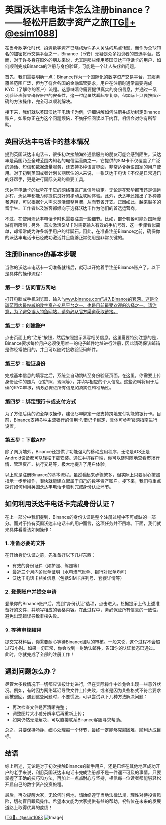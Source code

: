 # 英国沃达丰电话卡怎么注册binance？——轻松开启数字资产之旅[[TG💪+ @esim1088](https://t.me/s/esim1088)]

在当今数字化时代，投资数字资产已经成为许多人关注的热点话题。而作为全球知名的加密货币交易平台之一，Binance（币安）无疑是众多投资者的首选平台。然而，对于许多身在国外的朋友来说，尤其是那些使用英国沃达丰电话卡的用户，如何顺利完成Binance的注册与身份验证，可能是一个让人头疼的问题。

首先，我们需要明确一点：Binance作为一个国际化的数字资产交易平台，其服务覆盖范围广泛，但为了符合各国的金融监管要求，用户在注册时通常需要完成KYC（了解你的客户）流程。这意味着你需要提供真实的身份信息，并通过一系列验证步骤来确保账户的安全性。这一过程虽然看起来复杂，但实际上只要按照正确的方法操作，完全可以顺利解决。

接下来，我们就以英国沃达丰电话卡为例，详细讲解如何注册并成功绑定Binance账户。如果你正在为这个问题烦恼，不妨仔细阅读以下内容，相信会对你有所帮助。

## 英国沃达丰电话卡的基本情况

提到英国沃达丰电话卡，很多初次接触海外通信服务的朋友可能会感到陌生。沃达丰是英国乃至全球范围内知名的电信运营商之一，它提供的SIM卡不仅覆盖了广泛的通话、短信和数据流量服务，还支持多种语言界面，非常适合英语国家的用户使用。对于初到英国或者计划长期居住的人来说，一张沃达丰电话卡不仅是日常通讯的好帮手，更是进行国际交易的重要工具。

沃达丰电话卡的优势在于它的网络覆盖广且信号稳定。无论是在繁华都市还是偏远乡村，沃达丰都能为你提供良好的移动互联网体验。此外，沃达丰还推出了多种套餐选择，可以根据个人需求灵活调整月费，从而节省开支。正因如此，越来越多的留学生、工作者以及游客都倾向于选择沃达丰作为他们的首选运营商。

不过，在使用沃达丰电话卡时也需要注意一些细节。比如，部分套餐可能对国际漫游有所限制；另外，首次激活SIM卡时需要输入有效的手机号码，这一步骤看似简单，却常常成为许多新手用户的绊脚石。因此，在准备注册Binance之前，确保你的沃达丰电话卡已经成功激活并且能够正常使用是非常关键的。

## 注册Binance的基本步骤

当你的沃达丰电话卡一切准备就绪后，就可以开始着手注册Binance账户了。以下是具体的操作流程：

### 第一步：访问官方网站
打开电脑或手机浏览器，输入“www.binance.com”进入Binance的官网。这是全球范围内最权威的数字资产交易平台之一，也是目前最受欢迎的选择之一。请注意，为了避免误入钓鱼网站，请务必从官方渠道获取链接。

### 第二步：创建账户
点击页面上的“注册”按钮，然后按照提示填写相关信息。这里需要特别注意的是，Binance要求每位用户必须使用唯一的电子邮件地址进行注册，因此请确保该邮箱是你经常使用的，并且可以随时接收验证码邮件。

### 第三步：验证身份
完成基本信息的填写之后，系统会自动跳转至身份验证页面。在这里，你需要上传身份证件的照片（如护照、驾照等），并填写相应的个人信息。这些资料将用于后续的KYC审核，请务必保证所有信息的真实性和准确性。

### 第四步：绑定银行卡或支付方式
为了方便后续的资金存取操作，建议尽早绑定一张支持跨境支付功能的银行卡。目前，Binance支持多种主流银行的信用卡/借记卡绑定，具体可参考官网指南进行设置。

### 第五步：下载APP
除了网页端外，Binance还提供了功能强大的移动应用程序，无论是iOS还是Android设备都可以轻松下载安装。通过手机客户端，你可以随时随地查看市场行情、管理资产、执行交易等，极大地提升了用户体验。

以上就是注册Binance的基本流程。虽然看起来步骤繁多，但实际上只要耐心按照指示一步步操作，很快就能建立起属于自己的数字资产账户。接下来，我们将重点探讨如何利用英国沃达丰电话卡顺利完成身份认证环节。

## 如何利用沃达丰电话卡完成身份认证？

在上一部分中我们提到，Binance的身份认证是整个注册过程中不可或缺的一部分。而对于持有英国沃达丰电话卡的用户而言，这项任务并不困难。下面，我们就来具体看看该如何操作：

### 1. 准备必要的文件
在开始身份认证之前，先准备好以下几样东西：
- 有效的身份证件（如护照、驾照等）
- 最近三个月内的账单证明（水电煤气账单、银行对账单均可）
- 沃达丰电话卡相关信息（包括SIM卡序列号、套餐详情等）

### 2. 登录账户并提交申请
登录你的Binance账户后，找到“身份认证”选项，点击进入。根据提示上传上述准备好的文件，并填写相应的表格内容。在此过程中，务必保证所有信息的一致性，避免出现错误导致审核失败。

### 3. 等待审核结果
提交完材料后，你需要耐心等待Binance团队的审核。一般来说，这个过程不会超过72小时。如果一切正常，你会收到一封确认邮件，告知你的认证状态已通过。此时，你就完成了全部的注册工作！

## 遇到问题怎么办？

尽管大多数情况下一切都应该按计划进行，但在实际操作中难免会出现一些意外状况。例如，有时因为网络延迟导致文件上传失败，或者是因为某些格式不符合要求而被退回。遇到这些问题时，不要慌张，可以尝试以下几种方法解决问题：

- 再次检查文件是否清晰完整；
- 调整图片大小或分辨率后再重新上传；
- 如果仍然无法解决，可以直接联系Binance客服寻求帮助。

总之，只要保持冷静、细心处理每一个环节，最终一定能够克服困难，顺利达成目标。

## 结语

综上所述，无论是对于初次接触Binance的新手用户，还是已经在其他地区成功开户的老手来说，利用英国沃达丰电话卡完成注册都不是一件遥不可及的事情。只要掌握了正确的技巧和方法，再加上一点点耐心与坚持，相信每一位读者都能够轻松开启自己的数字资产投资旅程。

最后，再次提醒大家，无论何时何地，请始终遵守当地法律法规，理性对待投资风险，切勿盲目跟风操作。希望本文能为大家提供有益的帮助，祝各位在未来的发展道路上取得优异的成绩！

[[TG💪+ @esim1088](https://t.me/s/esim1088) ![Image](https://i.postimg.cc/4NQfJmqS/Snipaste-2025-05-13-00-14-12.png)]